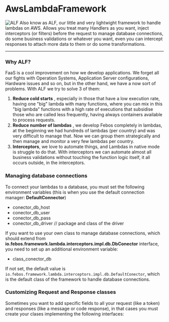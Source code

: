 
# AwsLambdaFramework
![ALF](https://www.diariodejerez.es/2018/08/02/television/extraterrestre-Alf-regresara-television-version_1269183655_87631852_667x375.jpg)
Also know as ALF, our little and very lightwight framework to handle lambdas on AWS. Allows you treat many Handlers as you want, inject interceptors (or filters) before the request to manage database connections,  do some business validations or whatever you want, even you can intercept responses to attach more data to them or do some transformations.

---
### Why ALF?
FaaS is a cool improvement on how we develop applications. We forget all our fights with Operation Systems, Application Server configurations, Hardware issues and so on, but in the other hand, we have a now sort of problems. With ALF we try to solve 3 of them:

1.  **Reduce cold starts** , especially in those that have a low execution rate, having one "big" lambda with many functions, where you can mix in this "big lambda" functions with a high rate of executions that subsidise those who are called less frequently, having always containers available to process requests.
2.  **Reduce number of lambdas** , we develop Febos completely in lambdas, at the beginning we had hundreds of lambdas (per country) and was very difficult to manage that. Now we can group them strategically and then manage and monitor a very few lambdas per country.
3.  **Interceptors**, we love to automate things, and Lambdas in native mode is struggle to do that. With interceptors we can automate almost all business validations without touching the function logic itself, it all occurs outside, in the interceptors.

### Managing database connections
To connect your lambdas to a database, you must set the following environment variables (this is when you use the default connection manager: **DefaultConnector**)

* conector_db_host  
* conector_db_user 
* conector_db_pass 
* conector_db_driver // package and class of the driver

If you want to use your own class to manage database connections, which should extend from **io.febos.framework.lambda.interceptors.impl.db.DbConector** interface, you need to set up an additional environment variable:

* class_conector_db

If not set, the default value is `io.febos.framework.lambda.interceptors.impl.db.DefaultConector`, which is the default class of the framework to handle database connections.

### Customizing Request and Response classes
Sometimes you want to add specific fields to all your request (like a token) and responses (like a message or code response), in that cases you must create your clases implementing the following interfaces:
